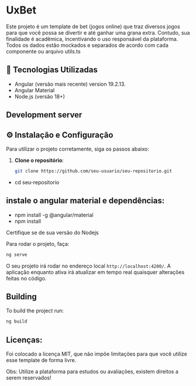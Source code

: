 # UxBet
Este projeto é um template de bet (jogos online) que traz diversos jogos para que você possa se divertir e até ganhar uma grana extra. Contudo, sua finalidade é acadêmica, incentivando o uso responsável da plataforma.
Todos os dados estão mockados e separados de acordo com cada componente ou arquivo utils.ts

## 🚀 Tecnologias Utilizadas

- Angular (versão mais recente) version 19.2.13.
- Angular Material
- Node.js (versão 18+)

## Development server
## ⚙️ Instalação e Configuração

Para utilizar o projeto corretamente, siga os passos abaixo:

1. **Clone o repositório**:
   ```sh
   git clone https://github.com/seu-usuario/seu-repositorio.git

- cd seu-repositorio

## instale o angular material e dependências:
- npm install -g @angular/material
- npm install

Certifique se de sua versão do Nodejs

Para rodar o projeto, faça:

```bash
ng serve
```

O seu projeto irá rodar no endereço local `http://localhost:4200/`. A aplicação enquanto ativa irá atualizar em tempo real quaisquer alterações feitas no código.

## Building

To build the project run:

```bash
ng build
```
## Licenças:
Foi colocado a licença MIT, que não impõe limitações para que você utilize esse template de forma livre.


Obs: Utilize a plataforma para estudos ou avaliações, existem direitos a serem reservados!
